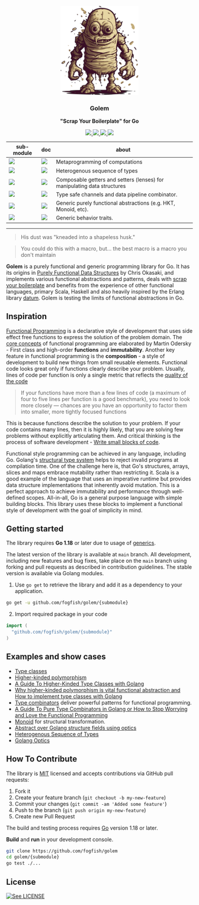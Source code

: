 <p align="center">
  <img src="./doc/golem.svg" height="240" />
  <h3 align="center">Golem</h3>
  <p align="center"><strong>"Scrap Your Boilerplate" for Go</strong></p>

  <p align="center">
    <!-- Build Status  -->
    <a href="https://github.com/fogfish/golem/actions/">
      <img src="https://github.com/fogfish/golem/workflows/build/badge.svg" />
    </a>
    <!-- GitHub -->
    <a href="http://github.com/fogfish/golem">
      <img src="https://img.shields.io/github/last-commit/fogfish/golem.svg" />
    </a>
    <!-- Coverage -->
    <a href="https://coveralls.io/github/fogfish/golem?branch=main">
      <img src="https://coveralls.io/repos/github/fogfish/golem/badge.svg?branch=main" />
    </a>
    <!-- Go Card -->
    <a href="https://goreportcard.com/report/github.com/fogfish/golem">
      <img src="https://goreportcard.com/badge/github.com/fogfish/golem" />
    </a>
  </p>
  <table align="center">
    <thead><tr><th>sub-module</th><th>doc</th><th>about</th></tr></thead>
    <tbody>
    <!-- Module duct -->
    <tr><td><a href="./duct/">
      <img src="https://img.shields.io/github/v/tag/fogfish/golem?label=mod&style=flat-square&filter=duct/*"/>
    </a></td>
    <td><a href="https://pkg.go.dev/github.com/fogfish/golem/duct">
      <img src="https://img.shields.io/badge/doc-duct-007d9c?logo=go&logoColor=white&style=flat-square" />
    </a></td>
    <td>
    Metaprogramming of computations 
    </td></tr>
    <!-- Module hseq -->
    <tr><td><a href="./hseq/">
      <img src="https://img.shields.io/github/v/tag/fogfish/golem?label=mod&style=flat-square&filter=hseq/*"/>
    </a></td>
    <td><a href="https://pkg.go.dev/github.com/fogfish/golem/hseq">
      <img src="https://img.shields.io/badge/doc-hseq-007d9c?logo=go&logoColor=white&style=flat-square" />
    </a></td>
    <td>
    Heterogenous sequence of types
    </td></tr>
    <!-- Module optics -->
    <tr><td><a href="./optics/">
      <img src="https://img.shields.io/github/v/tag/fogfish/golem?label=mod&style=flat-square&filter=optics/*" />
    </a></td>
    <td><a href="https://pkg.go.dev/github.com/fogfish/golem/optics">
      <img src="https://img.shields.io/badge/doc-optics-007d9c?logo=go&logoColor=white&style=flat-square" />
    </a></td>
    <td>
    Composable getters and setters (lenses) for manipulating data structures 
    </td></tr>
    <!-- Module pipe -->
    <tr><td><a href="./pipe/">
      <img src="https://img.shields.io/github/v/tag/fogfish/golem?label=mod&style=flat-square&filter=pipe/*" />
    </a></td>
    <td><a href="https://pkg.go.dev/github.com/fogfish/golem/pipe">
      <img src="https://img.shields.io/badge/doc-pipe-007d9c?logo=go&logoColor=white&style=flat-square" />
    </a></td>
    <td>
    Type safe channels and data pipeline combinator.
    </td></tr>
    <!-- Module pure -->
    <tr><td><a href="./pure/">
      <img src="https://img.shields.io/github/v/tag/fogfish/golem?label=mod&style=flat-square&filter=pure/*" />
    </a></td>
    <td><a href="https://pkg.go.dev/github.com/fogfish/golem/pure">
      <img src="https://img.shields.io/badge/doc-pure-007d9c?logo=go&logoColor=white&style=flat-square" />
    </a></td>
    <td>
    Generic purely functional abstractions (e.g. HKT, Monoid, etc).
    </td></tr>
    <!-- Module trait -->
    <tr><td><a href="./trait/">
      <img src="https://img.shields.io/github/v/tag/fogfish/golem?label=mod&style=flat-square&filter=trait/*" />
    </a></td>
    <td><a href="https://pkg.go.dev/github.com/fogfish/golem/trait">
      <img src="https://img.shields.io/badge/doc-trait-007d9c?logo=go&logoColor=white&style=flat-square" />
    </a></td>
    <td>
    Generic behavior traits.
    </td></tr>
    </tbody>
  </table>
</p>

--- 

> His dust was "kneaded into a shapeless husk."

> You could do this with a macro, but...
> the best macro is a macro you don't maintain

**Golem** is a purely functional and generic programming library for Go. It has its origins in [Purely Functional Data Structures](./doc/okasaki.pdf) by Chris Okasaki, and implements various functional abstractions and patterns, deals with [scrap your boilerplate](https://www.microsoft.com/en-us/research/publication/scrap-your-boilerplate-with-class/) and benefits from the experience of other functional languages, primary Scala, Haskell and also heavily inspired by the Erlang library [datum](https://github.com/fogfish/datum). Golem is testing the limits of functional abstractions in Go.


## Inspiration

[Functional Programming](https://en.wikipedia.org/wiki/Functional_programming) is a declarative style of development that uses side effect free functions to express the solution of the problem domain. The [core concepts](http://www.se-radio.net/2007/07/episode-62-martin-odersky-on-scala/) of functional programming are elaborated by Martin Odersky - First class and high-order **functions** and **immutability**. Another  key feature in functional programming is the **composition** - a style of development to build new things from small reusable elements. Functional code looks great only if functions clearly describe your problem. Usually, lines of code per function is only a single metric that reflects the [quality of the code](https://blog.usejournal.com/solving-embarrassingly-obvious-problems-in-erlang-e3f21a6203cc)

> If your functions have more than a few lines of code (a maximum of four to five lines per function is a good benchmark), you need to look more closely — chances are you have an opportunity to factor them into smaller, more tightly focused functions

This is because functions describe the solution to your problem. If your code contains many lines, then it is highly likely, that you are solving few problems without explicitly articulating them. And critical thinking is the process of software development - [Write small blocks of code](https://blog.ploeh.dk/2019/11/04/the-80-24-rule/).

Functional style programming can be achieved in any language, including Go. Golang's [structural type system](https://en.wikipedia.org/wiki/Structural_type_system) helps to reject invalid programs at compilation time. One of the challenge here is, that Go's structures, arrays, slices and maps embrace mutability rather than restricting it. Scala is a good example of the language that uses an imperative runtime but provides data structure implementations that inherently avoid mutation. This is a perfect approach to achieve immutability and performance through well-defined scopes. All-in-all, Go is a general purpose language with simple building blocks. This library uses these blocks to implement a functional style of development with the goal of simplicity in mind.


## Getting started

The library requires **Go 1.18** or  later due to usage of [generics](https://go.dev/blog/intro-generics).

The latest version of the library is available at `main` branch. All development, including new features and bug fixes, take place on the `main` branch using forking and pull requests as described in contribution guidelines. The stable version is available via Golang modules. 

1. Use `go get` to retrieve the library and add it as a dependency to your application.

```bash
go get -u github.com/fogfish/golem/{submodule}
```

2. Import required package in your code

```go
import (
  "github.com/fogfish/golem/{submodule}"
)
```

## Examples and show cases 
* [Type classes](doc/typeclass.md)
* [Higher-kinded polymorphism](doc/higher-kinded-polymorphism.md)
* [A Guide To Higher-Kinded Type Classes with Golang](https://towardsdev.com/a-guide-to-higher-kinded-type-classes-with-golang-36dab6c9ecc4)
* [Why higher-kinded polymorphism is vital functional abstraction and How to implement type classes with Golang](https://medium.com/@dmkolesnikov/why-higher-kinded-polymorphism-is-vital-functional-abstraction-and-how-to-implement-type-classes-b30ee0576dd5)
* [Type combinators](doc/combinator.md) deliver powerful patterns for functional programming.
* [A Guide To Pure Type Combinators in Golang or How to Stop Worrying and Love the Functional Programming](https://medium.com/@dmkolesnikov/a-guide-to-pure-type-combinators-in-golang-or-how-to-stop-worrying-and-love-the-functional-e14f7f8cf35c)
* [Monoid](doc/monoid.md) for structural transformation.
* [Abstract over Golang structure fields using optics](doc/abstract-over-struct-fields-using-optics.md)
* [Heterogenous Sequence of Types](/hseq/)
* [Golang Optics](/optics/)


## How To Contribute

The library is [MIT](LICENSE) licensed and accepts contributions via GitHub pull requests:

1. Fork it
2. Create your feature branch (`git checkout -b my-new-feature`)
3. Commit your changes (`git commit -am 'Added some feature'`)
4. Push to the branch (`git push origin my-new-feature`)
5. Create new Pull Request


The build and testing process requires [Go](https://golang.org) version 1.18 or later.

**Build** and **run** in your development console.

```bash
git clone https://github.com/fogfish/golem
cd golem/{submodule}
go test ./...
```

## License

[![See LICENSE](https://img.shields.io/github/license/fogfish/golem.svg?style=for-the-badge)](LICENSE)

<!--

https://writings.stephenwolfram.com/2020/12/combinators-and-the-story-of-computation/
https://files.wolframcdn.com/pub/www.wolframscience.com/nks/nks-ch12.pdf
https://www.wolframscience.com/nks/

https://cmc.gitbook.io/go-internals/chapter-ii-interfaces
https://www.cockroachlabs.com/blog/how-we-built-a-vectorized-execution-engine/
http://citeseerx.ist.psu.edu/viewdoc/download;jsessionid=B3EBE6337709E0E494DB7074FC4D247A?doi=10.1.1.17.524&rep=rep1&type=pdf
https://www.cs.cmu.edu/~ckingsf/bioinfo-lectures/skiplists.pdf
https://github.com/avelino/awesome-go#networking


Research on the interface of Golang
https://laptrinhx.com/research-on-the-interface-of-golang-4184713904/


Category Theory 10.1: Monads
https://www.youtube.com/watch?v=gHiyzctYqZ0&list=PLbgaMIhjbmEnaH_LTkxLI7FMa2HsnawM_&index=21&t=4s

TypeScript on steroids
https://dev.to/gcanti/getting-started-with-fp-ts-setoid-39f3
https://dev.to/gcanti/functional-design-combinators-14pn
https://dev.to/gcanti/getting-started-with-fp-ts-setoid-39f3
https://dev.to/gcanti/functional-design-combinators-14pn

Scala Cats
https://typelevel.org/cats/typeclasses.html
https://typelevel.org/cats/typeclasses/monoid.html
https://typelevel.org/cats/typeclasses/semigroup.html

HTK
https://github.com/ocamllabs/higher
https://bow-swift.io/docs/fp-concepts/higher-kinded-types/
https://github.com/gcanti/fp-ts/blob/master/src/Eq.ts


https://go101.org/article/details.html
https://github.com/emirpasic/gods
-->
